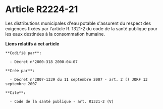 # Article R2224-21

Les distributions municipales d'eau potable s'assurent du respect des exigences fixées par l'article R. 1321-2 du code de la
santé publique pour les eaux destinées à la consommation humaine.

**Liens relatifs à cet article**

	**Codifié par**:

	  - Décret n°2000-318 2000-04-07

	**Créé par**:

	  - Décret n°2007-1339 du 11 septembre 2007 - art. 2 () JORF 13 septembre 2007

	**Cite**:

	  - Code de la santé publique - art. R1321-2 (V)
